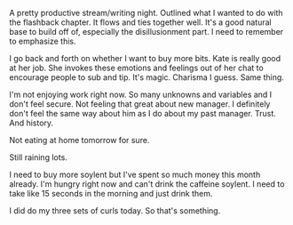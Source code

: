 A pretty productive stream/writing night. Outlined what I wanted to do with the flashback chapter. It flows and ties together well. It's a good natural base to build off of, especially the disillusionment part. I need to remember to emphasize this.

I go back and forth on whether I want to buy more bits. Kate is really good at her job. She invokes these emotions and feelings out of her chat to encourage people to sub and tip. It's magic. Charisma I guess. Same thing.

I'm not enjoying work right now. So many unknowns and variables and I don't feel secure. Not feeling that great about new manager. I definitely don't feel the same way about him as I do about my past manager. Trust. And history.

Not eating at home tomorrow for sure.

Still raining lots.

I need to buy more soylent but I've spent so much money this month already. I'm hungry right now and can't drink the caffeine soylent. I need to take like 15 seconds in the morning and just drink them.

I did do my three sets of curls today. So that's something.
